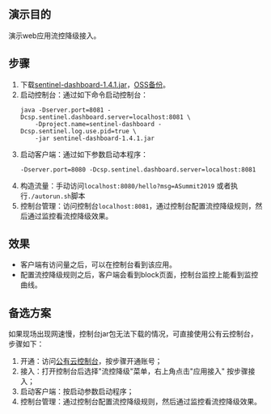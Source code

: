 ## 演示目的

演示web应用流控降级接入。

## 步骤

1. 下载[sentinel-dashboard-1.4.1.jar](https://github.com/alibaba/Sentinel/releases/download/1.4.1/sentinel-dashboard-1.4.1.jar)，[OSS备份](http://ahas-debug-beijing.oss-cn-beijing.aliyuncs.com/ASummit2019/dashboard/sentinel-dashboard-1.4.1.jar)。
2. 启动控制台：通过如下命令启动控制台：
    ```shell
    java -Dserver.port=8081 -Dcsp.sentinel.dashboard.server=localhost:8081 \
        -Dproject.name=sentinel-dashboard -Dcsp.sentinel.log.use.pid=true \
        -jar sentinel-dashboard-1.4.1.jar 
    ```
3. 启动客户端：通过如下参数启动本程序：
    ```shell
    -Dserver.port=8080 -Dcsp.sentinel.dashboard.server=localhost:8081
    ```
4. 构造流量：手动访问`localhost:8080/hello?msg=ASummit2019` 或者执行`./autorun.sh`脚本
5. 控制台管理：访问控制台`localhost:8081`，通过控制台配置流控降级规则，然后通过监控看流控降级效果。

## 效果

- 客户端有访问量之后，可以在控制台看到该应用。
- 配置流控降级规则之后，客户端会看到block页面，控制台监控上能看到监控曲线。


## 备选方案

如果现场出现网速慢，控制台jar包无法下载的情况，可直接使用公有云控制台，步骤如下：

1. 开通：访问[公有云控制台](http://ahas.console.aliyun.com)，按步骤开通账号；
2. 接入：打开控制台后选择"流控降级"菜单，右上角点击"应用接入" 按步骤接入；
3. 启动客户端：按启动参数启动程序；
4. 控制台管理：通过控制台配置流控降级规则，然后通过监控看流控降级效果。
